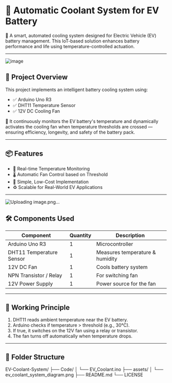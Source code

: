# 🔋 Automatic Coolant System for EV Battery

🚗 A smart, automated cooling system designed for Electric Vehicle (EV) battery management. This IoT-based solution enhances battery performance and life using temperature-controlled actuation.

---
![image](https://github.com/user-attachments/assets/4864bb60-93d5-4352-91a0-f0841f09debf)

## 🧠 Project Overview

This project implements an intelligent battery cooling system using:

- ✅ Arduino Uno R3  
- ✅ DHT11 Temperature Sensor  
- ✅ 12V DC Cooling Fan

📡 It continuously monitors the EV battery's temperature and dynamically activates the cooling fan when temperature thresholds are crossed — ensuring efficiency, longevity, and safety of the battery pack.

---

## 📦 Features

- 🔄 Real-time Temperature Monitoring  
- 🌡️ Automatic Fan Control based on Threshold  
- 🔌 Simple, Low-Cost Implementation  
- ♻️ Scalable for Real-World EV Applications

---
![Uploading image.png…]()

## 🛠️ Components Used

| Component           | Quantity | Description                          |
|---------------------|----------|--------------------------------------|
| Arduino Uno R3       | 1        | Microcontroller                      |
| DHT11 Temperature Sensor | 1    | Measures temperature & humidity      |
| 12V DC Fan           | 1        | Cools battery system                 |
| NPN Transistor / Relay | 1     | For switching fan                    |
| 12V Power Supply     | 1        | Power source for the fan             |

---

## 🔧 Working Principle

1. DHT11 reads ambient temperature near the EV battery.
2. Arduino checks if temperature > threshold (e.g., 30°C).
3. If true, it switches on the 12V fan using a relay or transistor.
4. The fan turns off automatically when temperature drops.

---

## 📁 Folder Structure

EV-Coolant-System/
├── Code/
│ └── EV_Coolant.ino
├── assets/
│ └── ev_coolant_system_diagram.png
├── README.md
└── LICENSE
